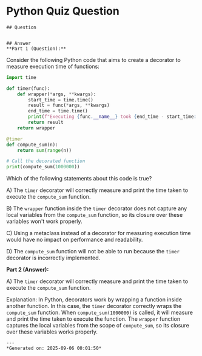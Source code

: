 # Python Quiz Question
    
    ## Question
    
    
    ## Answer
    **Part 1 (Question):**

Consider the following Python code that aims to create a decorator to measure execution time of functions:

```python
import time

def timer(func):
    def wrapper(*args, **kwargs):
        start_time = time.time()
        result = func(*args, **kwargs)
        end_time = time.time()
        print(f"Executing {func.__name__} took {end_time - start_time:.4f} seconds.")
        return result
    return wrapper

@timer
def compute_sum(n):
    return sum(range(n))

# Call the decorated function
print(compute_sum(1000000))
```

Which of the following statements about this code is true?

A) The `timer` decorator will correctly measure and print the time taken to execute the `compute_sum` function.

B) The `wrapper` function inside the `timer` decorator does not capture any local variables from the `compute_sum` function, so its closure over these variables won't work properly.

C) Using a metaclass instead of a decorator for measuring execution time would have no impact on performance and readability.

D) The `compute_sum` function will not be able to run because the `timer` decorator is incorrectly implemented.

**Part 2 (Answer):**

A) The `timer` decorator will correctly measure and print the time taken to execute the `compute_sum` function.

Explanation: In Python, decorators work by wrapping a function inside another function. In this case, the `timer` decorator correctly wraps the `compute_sum` function. When `compute_sum(1000000)` is called, it will measure and print the time taken to execute the function. The `wrapper` function captures the local variables from the scope of `compute_sum`, so its closure over these variables works properly.
    
    ---
    *Generated on: 2025-09-06 00:01:50*
    